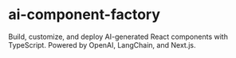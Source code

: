 # ai-component-factory
Build, customize, and deploy AI-generated React components with TypeScript. Powered by OpenAI, LangChain, and Next.js.
